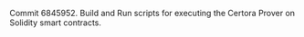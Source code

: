 Commit 6845952.                    Build and Run scripts for executing the Certora Prover on Solidity smart contracts.